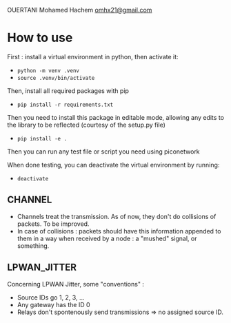OUERTANI Mohamed Hachem <omhx21@gmail.com>

# How to use

First : install a virtual environment in python, then activate it:
- `python -m venv .venv`
- `source .venv/bin/activate`

Then, install all required packages with pip
- `pip install -r requirements.txt`

Then you need to install this package in editable mode, allowing any edits to the library to be reflected (courtesy of the setup.py file)
- `pip install -e .`

Then you can run any test file or script you need using piconetwork

When done testing, you can deactivate the virtual environment by running:
- `deactivate`

## CHANNEL

- Channels treat the transmission. As of now, they don't do collisions of packets. To be improved.
- In case of collisions : packets should have this information appended to them in a way when received by a node : a "mushed" signal, or something.

## LPWAN_JITTER

Concerning LPWAN Jitter, some "conventions" :
- Source IDs go 1, 2, 3, ...
- Any gateway has the ID 0
- Relays don't spontenously send transmissions => no assigned source ID.

